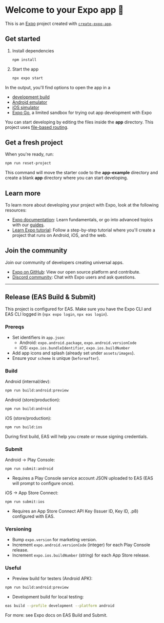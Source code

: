 # Welcome to your Expo app 👋

This is an [Expo](https://expo.dev) project created with [`create-expo-app`](https://www.npmjs.com/package/create-expo-app).

## Get started

1. Install dependencies

   ```bash
   npm install
   ```

2. Start the app

   ```bash
   npx expo start
   ```

In the output, you'll find options to open the app in a

- [development build](https://docs.expo.dev/develop/development-builds/introduction/)
- [Android emulator](https://docs.expo.dev/workflow/android-studio-emulator/)
- [iOS simulator](https://docs.expo.dev/workflow/ios-simulator/)
- [Expo Go](https://expo.dev/go), a limited sandbox for trying out app development with Expo

You can start developing by editing the files inside the **app** directory. This project uses [file-based routing](https://docs.expo.dev/router/introduction).

## Get a fresh project

When you're ready, run:

```bash
npm run reset-project
```

This command will move the starter code to the **app-example** directory and create a blank **app** directory where you can start developing.

## Learn more

To learn more about developing your project with Expo, look at the following resources:

- [Expo documentation](https://docs.expo.dev/): Learn fundamentals, or go into advanced topics with our [guides](https://docs.expo.dev/guides).
- [Learn Expo tutorial](https://docs.expo.dev/tutorial/introduction/): Follow a step-by-step tutorial where you'll create a project that runs on Android, iOS, and the web.

## Join the community

Join our community of developers creating universal apps.

- [Expo on GitHub](https://github.com/expo/expo): View our open source platform and contribute.
- [Discord community](https://chat.expo.dev): Chat with Expo users and ask questions.

---

## Release (EAS Build & Submit)

This project is configured for EAS. Make sure you have the Expo CLI and EAS CLI logged in (`npx expo login`, `npx eas login`).

### Prereqs
- Set identifiers in `app.json`:
  - Android: `expo.android.package`, `expo.android.versionCode`
  - iOS: `expo.ios.bundleIdentifier`, `expo.ios.buildNumber`
- Add app icons and splash (already set under `assets/images`).
- Ensure your `scheme` is unique (`beforeafter`).

### Build

Android (internal/dev):
```bash
npm run build:android:preview
```

Android (store/production):
```bash
npm run build:android
```

iOS (store/production):
```bash
npm run build:ios
```

During first build, EAS will help you create or reuse signing credentials.

### Submit

Android → Play Console:
```bash
npm run submit:android
```
- Requires a Play Console service account JSON uploaded to EAS (EAS will prompt to configure once).

iOS → App Store Connect:
```bash
npm run submit:ios
```
- Requires an App Store Connect API Key (Issuer ID, Key ID, .p8) configured with EAS.

### Versioning
- Bump `expo.version` for marketing version.
- Increment `expo.android.versionCode` (integer) for each Play Console release.
- Increment `expo.ios.buildNumber` (string) for each App Store release.

### Useful
- Preview build for testers (Android APK):
```bash
npm run build:android:preview
```
- Development build for local testing:
```bash
eas build --profile development --platform android
```

For more: see Expo docs on EAS Build and Submit.
